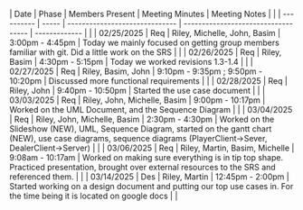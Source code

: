 | Date       | Phase | Members Present                | Meeting Minutes                     | Meeting Notes                                                                                                                                                            |   |
| ---------- | ----- | ------------------------------ | ----------------------------------- | -------------                                                                                                                                                            |   |
| 02/25/2025 | Req   | Riley, Michelle, John, Basim   | 3:00pm - 4:45pm                     | Today we mainly focused on getting group members familiar with git. Did a little work on the SRS                                                                         |   |
| 02/26/2025 | Req   | Riley, Basim                   | 4:30pm - 5:15pm                     | Today we worked revisions 1.3-1.4                                                                                                                                        |   |
| 02/27/2025 | Req   | Riley, Basim, John             | 9:10pm - 9:35pm ; 9:50pm - 10:20pm  | Discussed more functional requirements                                                                                                                                   |   |
| 02/28/2025 | Req   | Riley, John                    | 9:40pm - 10:50pm                    | Started the use case document                                                                                                                                            |   |
| 03/03/2025 | Req   | Riley, John, Michelle, Basim   | 9:00pm - 10:17pm                    | Worked on the UML Document, and the Sequence Diagram                                                                                                                     |   |
| 03/04/2025 | Req   | Riley, John, Michelle, Basim   | 2:30pm - 4:30pm                     | Worked on the Slideshow (NEW), UML, Sequence Diagram, started on the gantt chart (NEW), use case diagrams, sequence diagrams (PlayerClient->Sever, DealerClient->Server) |   |
| 03/06/2025 | Req   | Riley, Martin, Basim, Michelle | 9:08am - 10:17am                    | Worked on making sure everything is in tip top shape. Practiced presentation, brought over external resources to the SRS and referenced them.                            |   |
| 03/14/2025 | Des   | Riley, Martin                  | 12:45pm - 2:00pm                    | Started working on a design document and putting our top use cases in. For the time being it is located on google docs                                                   |   |
